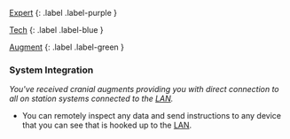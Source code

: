
[Expert](Game/Expert-List)
{: .label .label-purple }

[Tech](Game/Tech)
{: .label .label-blue }

[Augment](Game/Augment-List)
{: .label .label-green }
### System Integration
*You've received cranial augments providing you with direct connection to all on station systems connected to the [LAN](Game/Terms-And-Jargon#LAN).*
* You can remotely inspect any data and send instructions to any device that you can see that is hooked up to the [LAN](Game/Terms-And-Jargon#LAN).

